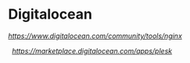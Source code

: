 # Digitalocean

_https://www.digitalocean.com/community/tools/nginx_

 
_https://marketplace.digitalocean.com/apps/plesk_

